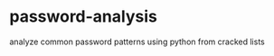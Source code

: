 password-analysis
=================

analyze common password patterns using python from cracked lists
